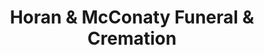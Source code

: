 ---
title: "Horan & McConaty Funeral & Cremation"
url: /denver/horan-und-mcconaty-funeral-und-cremation/
shop: Bestattungen
---